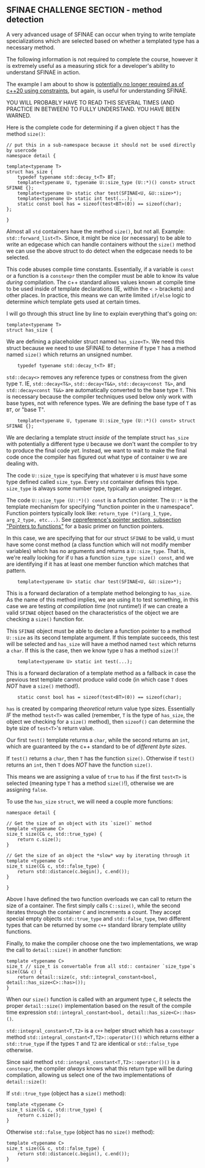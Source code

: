 ## SFINAE CHALLENGE SECTION - method detection
A very advanced usage of SFINAE can occur when trying to write template specializations which are selected based on whether a templated type has a necessary method. 

The following information is not required to complete the course, however it is extremely useful as a measuring stick for a developer's ability to understand SFINAE in action. 

The example I am about to show is [potentially no longer required as of c++20 using constraints](https://en.cppreference.com/w/cpp/language/constraints), but again, is useful for understanding SFINAE.

YOU WILL PROBABLY HAVE TO READ THIS SEVERAL TIMES (AND PRACTICE IN BETWEEN) TO FULLY UNDERSTAND. YOU HAVE BEEN WARNED.

Here is the complete code for determining if a given object `T` has the method `size()`:
```
// put this in a sub-namespace because it should not be used directly by usercode
namespace detail { 

template<typename T>
struct has_size {
    typedef typename std::decay_t<T> BT; 
    template<typename U, typename U::size_type (U::*)() const> struct SFINAE {};
    template<typename U> static char test(SFINAE<U, &U::size>*);
    template<typename U> static int test(...);
    static const bool has = sizeof(test<BT>(0)) == sizeof(char);
};

}
```

Almost all `std` containers have the method `size()`, but not all. Example: `std::forward_list<T>`. Since, it might be nice (or necessary) to be able to write an edgecase which can handle containers without the `size()` method we can use the above struct to do detect when the edgecase needs to be selected.

This code abuses compile time constants. Essentially, if a variable is `const` or a function is a `constexpr` then the compiler must be able to know its value *during* compilation. The c++ standard allows values known at compile time to be used inside of template declarations (IE, within the `< >` brackets) and other places. In practice, this means we can write limited `if/else` logic to determine *which* template gets used at certain times.

I will go through this struct line by line to explain everything that's going on:

```
template<typename T>
struct has_size {
```

We are defining a placeholder struct named `has_size<T>`. We need this struct 
because we need to use SFINAE to determine if type `T` has a method named 
`size()` which returns an unsigned number. 

```
    typedef typename std::decay_t<T> BT; 
```

`std::decay<>` removes any reference types or constness from the given type `T`. IE, `std::decay<T&>`, `std::decay<T&&>`, `std::decay<const T&>`, and `std::decay<const T&&>` are automatically converted to the base type `T`. This is necessary because the compiler techniques used below only work with base types, not with reference types. We are defining the base type of `T` as `BT`, or "base T".

```
    template<typename U, typename U::size_type (U::*)() const> struct SFINAE {};
```

We are declaring a template struct *inside* of the template struct `has_size` with potentially a different type `U` because we don't want the compiler to try to produce the final code *yet*. Instead, we want to wait to make the final code once the compiler has figured out what type of container `U` we are dealing with.

The code `U::size_type` is specifying that whatever `U` is *must* have some type defined called `size_type`. Every `std` container defines this type. `size_type` is always some number type, typically an unsigned integer.

The code `U::size_type (U::*)() const` is a function pointer. The `U::*` is the template mechanism for specifying "function pointer in the `U` namespace". Function pointers typically look like: `return_type (*)(arg_1_type, arg_2_type, etc...)`. See [cppreference's pointer section, subsection "Pointers to functions"](https://en.cppreference.com/w/cpp/language/pointer) for a basic primer on function pointers.

In this case, we are specifying that for our struct `SFINAE` to be valid, `U` must have some const method (a class function which will not modify member variables) which has no arguments and returns a `U::size_type`. That is, we're really looking for if `U` has a function `size_type size() const`, and we are identifying if it has at least one member function which matches that pattern.

```
    template<typename U> static char test(SFINAE<U, &U::size>*);
```

This is a forward declaration of a template method belonging to `has_size`. As the name of this method implies, we are using it to test something, in this case we are testing *at compilation time* (not runtime!) if we can create a valid `SFINAE` object based on the characteristics of the object we are checking a `size()` function for. 

This `SFINAE` object must be able to declare a function pointer to a method `U::size` as its second template argument. If this template succeeds, this test will be selected and `has_size` will have a method named `test` which returns a `char`. If this is the case, then we know type `U` has a method `size()`!

```
    template<typename U> static int test(...);
```

This is a forward declaration of a template method as a fallback in case the previous test template cannot produce valid code (in which case `T` does *NOT* have a `size()` method!). 

```
    static const bool has = sizeof(test<BT>(0)) == sizeof(char);
```

`has` is created by comparing *theoretical* return value type sizes. Essentially *IF* the method `test<T>` was called (remember, `T` is the type of `has_size`, the object we checking for a `size()` method), then `sizeof()` can determine the byte size of `test<T>`'s return value. 

Our first `test()` template returns a `char`, while the second returns an `int`, which are guaranteed by the c++ standard to be of *different byte sizes*. 

If `test()` returns a `char`, then `T` has the function `size()`. Otherwise if `test()` returns an `int`, then `T` does *NOT* have the function `size()`.

This means we are assigning a value of `true` to `has` if the first `test<T>` is selected (meaning type `T` has a method `size()`!), otherwise we are assigning `false`.

To use the `has_size` `struct`, we will need a couple more functions:
```
namespace detail {

// Get the size of an object with its `size()` method
template <typename C>
size_t size(C& c, std::true_type) { 
    return c.size(); 
}

// Get the size of an object the *slow* way by iterating through it
template <typename C>
size_t size(C& c, std::false_type) {
    return std::distance(c.begin(), c.end());
}

}
```

Above I have defined the two function overloads we can call to return the size of a container. The first simply calls `C::size()`, while the second iterates through the container `C` and increments a count. They accept special empty objects `std::true_type` and `std::false_type`, two different types that can be returned by some `c++` standard library template utility functions. 

Finally, to make the compiler choose one the two implementations, we wrap the call to `detail::size()` in another function:
```
template <typename C>
size_t // size_t is convertable from all std:: container `size_type`s
size(C&& c) { 
    return detail::size(c, std::integral_constant<bool, detail::has_size<C>::has>()); 
}
```

When our `size()` function is called with an argument type `C`, it selects the proper `detail::size()` implementation based on the result of the compile time expression `std::integral_constant<bool, detail::has_size<C>::has>()`. 

`std::integral_constant<T,T2>` is a `c++` helper struct which has a `constexpr` method `std::integral_constant<T,T2>::operator()()` which returns either a `std::true_type` if the types `T` and `T2` are identical or `std::false_type` otherwise.

Since said method `std::integral_constant<T,T2>::operator()()` is a `constexpr`, the compiler *always* knows what this return type will be during compilation, allowing us select one of the two implementations of `detail::size()`:

If `std::true_type` (object has a `size()` method):
```
template <typename C>
size_t size(C& c, std::true_type) {
    return c.size(); 
}
```

Otherwise `std::false_type` (object has no `size()` method):
```
template <typename C>
size_t size(C& c, std::false_type) {
    return std::distance(c.begin(), c.end());
}
```
